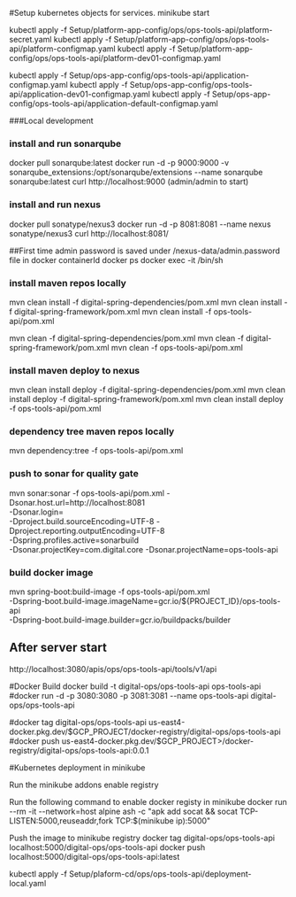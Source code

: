 
#Setup kubernetes objects for services.
minikube start

kubectl apply -f Setup/platform-app-config/ops/ops-tools-api/platform-secret.yaml
kubectl apply -f Setup/platform-app-config/ops/ops-tools-api/platform-configmap.yaml
kubectl apply -f Setup/platform-app-config/ops/ops-tools-api/platform-dev01-configmap.yaml

kubectl apply -f Setup/ops-app-config/ops-tools-api/application-configmap.yaml
kubectl apply -f Setup/ops-app-config/ops-tools-api/application-dev01-configmap.yaml
kubectl apply -f Setup/ops-app-config/ops-tools-api/application-default-configmap.yaml


###Local development

### install and run sonarqube
docker pull sonarqube:latest
docker run -d -p 9000:9000  -v sonarqube_extensions:/opt/sonarqube/extensions --name sonarqube sonarqube:latest
curl http://localhost:9000 (admin/admin to start)

### install and run nexus
docker pull sonatype/nexus3
docker run -d -p 8081:8081 --name nexus sonatype/nexus3
curl http://localhost:8081/

##First time admin password is saved under /nexus-data/admin.password file in docker containerId
docker ps
docker exec -it <containerId> /bin/sh

### install maven repos locally
mvn clean install -f digital-spring-dependencies/pom.xml
mvn clean install -f digital-spring-framework/pom.xml
mvn clean install -f ops-tools-api/pom.xml

mvn clean -f digital-spring-dependencies/pom.xml
mvn clean -f digital-spring-framework/pom.xml
mvn clean -f ops-tools-api/pom.xml

### install maven deploy to nexus
mvn clean install deploy -f digital-spring-dependencies/pom.xml
mvn clean install deploy -f digital-spring-framework/pom.xml
mvn clean install deploy -f ops-tools-api/pom.xml


### dependency tree maven repos locally
mvn  dependency:tree -f ops-tools-api/pom.xml


### push to sonar for quality gate
mvn  sonar:sonar -f ops-tools-api/pom.xml -Dsonar.host.url=http://localhost:8081<Sonar server> \
-Dsonar.login=<key for project> \
-Dproject.build.sourceEncoding=UTF-8 -Dproject.reporting.outputEncoding=UTF-8 \
-Dspring.profiles.active=sonarbuild \
-Dsonar.projectKey=com.digital.core -Dsonar.projectName=ops-tools-api


### build docker image
mvn spring-boot:build-image -f ops-tools-api/pom.xml \
-Dspring-boot.build-image.imageName=gcr.io/${PROJECT_ID}/ops-tools-api \
-Dspring-boot.build-image.builder=gcr.io/buildpacks/builder

## After server start
http://localhost:3080/apis/ops/ops-tools-api/tools/v1/api

#Docker Build
docker build -t digital-ops/ops-tools-api ops-tools-api
#docker run -d -p 3080:3080 -p 3081:3081 --name ops-tools-api digital-ops/ops-tools-api

#docker tag digital-ops/ops-tools-api us-east4-docker.pkg.dev/$GCP_PROJECT/docker-registry/digital-ops/ops-tools-api
#docker push us-east4-docker.pkg.dev/$GCP_PROJECT>/docker-registry/digital-ops/ops-tools-api:0.0.1

#Kubernetes deployment in minikube

Run the
    minikube addons enable registry

Run the following command to enable docker registy in minikube
    docker run --rm -it --network=host alpine ash -c "apk add socat && socat TCP-LISTEN:5000,reuseaddr,fork TCP:$(minikube ip):5000"

Push the image to minikube registry
    docker tag digital-ops/ops-tools-api localhost:5000/digital-ops/ops-tools-api
    docker push localhost:5000/digital-ops/ops-tools-api:latest


    
kubectl apply -f Setup/plaform-cd/ops/ops-tools-api/deployment-local.yaml